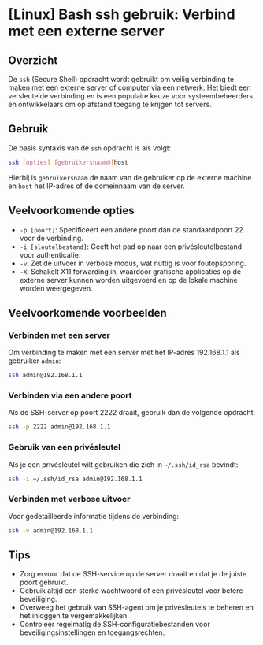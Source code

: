 # [Linux] Bash ssh gebruik: Verbind met een externe server

## Overzicht
De `ssh` (Secure Shell) opdracht wordt gebruikt om veilig verbinding te maken met een externe server of computer via een netwerk. Het biedt een versleutelde verbinding en is een populaire keuze voor systeembeheerders en ontwikkelaars om op afstand toegang te krijgen tot servers.

## Gebruik
De basis syntaxis van de `ssh` opdracht is als volgt:

```bash
ssh [opties] [gebruikersnaam@]host
```

Hierbij is `gebruikersnaam` de naam van de gebruiker op de externe machine en `host` het IP-adres of de domeinnaam van de server.

## Veelvoorkomende opties
- `-p [poort]`: Specificeert een andere poort dan de standaardpoort 22 voor de verbinding.
- `-i [sleutelbestand]`: Geeft het pad op naar een privésleutelbestand voor authenticatie.
- `-v`: Zet de uitvoer in verbose modus, wat nuttig is voor foutopsporing.
- `-X`: Schakelt X11 forwarding in, waardoor grafische applicaties op de externe server kunnen worden uitgevoerd en op de lokale machine worden weergegeven.

## Veelvoorkomende voorbeelden

### Verbinden met een server
Om verbinding te maken met een server met het IP-adres 192.168.1.1 als gebruiker `admin`:

```bash
ssh admin@192.168.1.1
```

### Verbinden via een andere poort
Als de SSH-server op poort 2222 draait, gebruik dan de volgende opdracht:

```bash
ssh -p 2222 admin@192.168.1.1
```

### Gebruik van een privésleutel
Als je een privésleutel wilt gebruiken die zich in `~/.ssh/id_rsa` bevindt:

```bash
ssh -i ~/.ssh/id_rsa admin@192.168.1.1
```

### Verbinden met verbose uitvoer
Voor gedetailleerde informatie tijdens de verbinding:

```bash
ssh -v admin@192.168.1.1
```

## Tips
- Zorg ervoor dat de SSH-service op de server draait en dat je de juiste poort gebruikt.
- Gebruik altijd een sterke wachtwoord of een privésleutel voor betere beveiliging.
- Overweeg het gebruik van SSH-agent om je privésleutels te beheren en het inloggen te vergemakkelijken.
- Controleer regelmatig de SSH-configuratiebestanden voor beveiligingsinstellingen en toegangsrechten.
